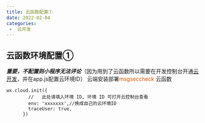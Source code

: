 ```yaml
---
title: 云函数配置①
date: 2022-02-04
categories:
 -  云开发
---
```


 ## 云函数环境配置①

***重要，不配置则小程序无法评论***（因为用到了云函数所以需要在开发控制台开通[云开发](https://developers.weixin.qq.com/miniprogram/dev/wxcloud/basis/getting-started.html)，并在app.js配置云环境ID） 云端安装部署<font style="color: #D35400;">msgseccheck </font>云函数

```
wx.cloud.init({
        //   此处请填入环境 ID, 环境 ID 可打开云控制台查看
        env: 'xxxxxxx',//换成自己的云环境ID
        traceUser: true,
      })

```
